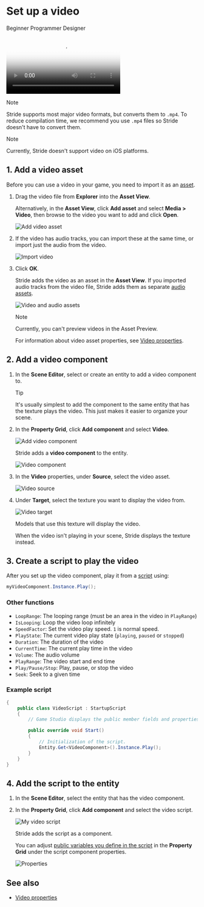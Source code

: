 # Set up a video

<span class="badge text-bg-primary">Beginner</span>
<span class="badge text-bg-success">Programmer</span>
<span class="badge text-bg-success">Designer</span>

<p>
<video autoplay loop class="responsive-video" poster="media/video-thumbnail.jpg">
   <source src="media/video-in-game.mp4" type="video/mp4">
</video>
</p>

>[!Note]
>Stride supports most major video formats, but converts them to `.mp4`. To reduce compilation time, we recommend you use `.mp4` files so Stride doesn't have to convert them.

>[!Note]
>Currently, Stride doesn't support video on iOS platforms.

## 1. Add a video asset

Before you can use a video in your game, you need to import it as an [asset](../game-studio/assets.md). 

1. Drag the video file from **Explorer** into the **Asset View**.

    Alternatively, in the **Asset View**, click **Add asset** and select **Media > Video**, then browse to the video you want to add and click **Open**.

    ![Add video asset](media/add-video-asset.png)

2. If the video has audio tracks, you can import these at the same time, or import just the audio from the video.

    ![Import video](media/import-from-video.png)

3. Click **OK**.

    Stride adds the video as an asset in the **Asset View**. If you imported audio tracks from the video file, Stride adds them as separate [audio assets](../audio/index.md).

    ![Video and audio assets](media/video-and-audio-assets.png)

    >[!Note]
    >Currently, you can't preview videos in the Asset Preview.

    For information about video asset properties, see [Video properties](video-properties.md).

## 2. Add a video component

1. In the **Scene Editor**, select or create an entity to add a video component to.

    >[!Tip]
    >It's usually simplest to add the component to the same entity that has the texture plays the video. This just makes it easier to organize your scene.

2. In the **Property Grid**, click **Add component** and select **Video**.

    ![Add video component](media/add-component.png)

    Stride adds a **video component** to the entity.

    ![Video component](media/video-component.png)

3. In the **Video** properties, under **Source**, select the video asset.

    ![Video source](media/video-source.png)

4. Under **Target**, select the texture you want to display the video from.

    ![Video target](media/video-target.png)

    Models that use this texture will display the video.

    When the video isn't playing in your scene, Stride displays the texture instead. 

## 3. Create a script to play the video

After you set up the video component, play it from a [script](../scripts/index.md) using:

```cs
myVideoComponent.Instance.Play();
```

### Other functions

* `LoopRange`: The looping range (must be an area in the video in `PlayRange`)
* `IsLooping`: Loop the video loop infinitely
* `SpeedFactor`: Set the video play speed. `1` is normal speed.
* `PlayState`: The current video play state (`playing`, `paused` or `stopped`)
* `Duration`: The duration of the video
* `CurrentTime`: The current play time in the video
* `Volume`: The audio volume
* `PlayRange`: The video start and end time
* `Play/Pause/Stop`: Play, pause, or stop the video
* `Seek`: Seek to a given time

### Example script

```cs
{
    public class VideoScript : StartupScript
    {
        // Game Studio displays the public member fields and properties you declare in this script

        public override void Start()
        {
            // Initialization of the script.
            Entity.Get<VideoComponent>().Instance.Play();
        }
    }
}
```

## 4. Add the script to the entity

1. In the **Scene Editor**, select the entity that has the video component.

2. In the **Property Grid**, click **Add component** and select the video script.

    ![My video script](media/add-video-script.png)

    Stride adds the script as a component.

    You can adjust [public variables you define in the script](../scripts/public-properties-and-fields.md) in the **Property Grid** under the script component properties.

    ![Properties](media/video-script-properties.png)

## See also

* [Video properties](video-properties.md)